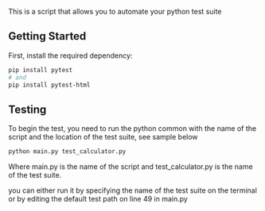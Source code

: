  This is a script that allows you to automate your python test suite

## Getting Started

First, install the required dependency:

```bash
pip install pytest
# and
pip install pytest-html
```

## Testing 
To begin the test, you need to run the python common with the name of the script and the location of the test suite, see sample below

```bash
python main.py test_calculator.py
```
Where main.py is the name of the script and test_calculator.py is the name of the test suite.

you can either run it by specifying the name of the test suite on the terminal or by 
editing the default test path on line 49 in main.py
